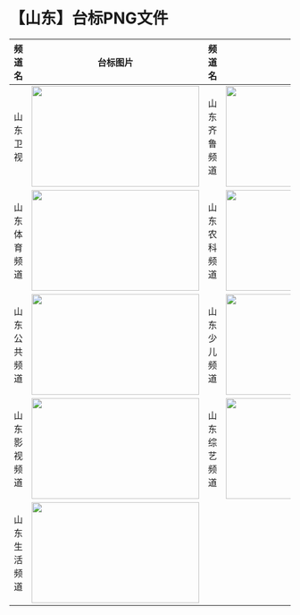 # 【山东】台标PNG文件
|频道名|台标图片|频道名|台标图片|
|:---|:---:|:---|:---:|
|山东卫视|<img src="https://raw.githubusercontent.com/wanglindl/TVLogo/main/img/Shandong.png" width="300" height="180">|山东齐鲁频道|<img src="https://raw.githubusercontent.com/wanglindl/TVLogo/main/img/Shandong1.png" width="300" height="180">|
|山东体育频道|<img src="https://raw.githubusercontent.com/wanglindl/TVLogo/main/img/Shandong2.png" width="300" height="180">|山东农科频道|<img src="https://raw.githubusercontent.com/wanglindl/TVLogo/main/img/Shandong3.png" width="300" height="180">|
|山东公共频道|<img src="https://raw.githubusercontent.com/wanglindl/TVLogo/main/img/Shandong4.png" width="300" height="180">|山东少儿频道|<img src="https://raw.githubusercontent.com/wanglindl/TVLogo/main/img/Shandong5.png" width="300" height="180">|
|山东影视频道|<img src="https://raw.githubusercontent.com/wanglindl/TVLogo/main/img/Shandong6.png" width="300" height="180">|山东综艺频道|<img src="https://raw.githubusercontent.com/wanglindl/TVLogo/main/img/Shandong7.png" width="300" height="180">|
|山东生活频道|<img src="https://raw.githubusercontent.com/wanglindl/TVLogo/main/img/Shandong8.png" width="300" height="180">|

